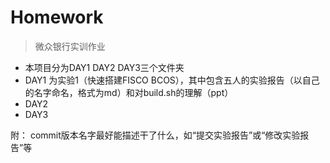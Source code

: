 # Homework
> 微众银行实训作业

- 本项目分为DAY1 DAY2 DAY3三个文件夹
- DAY1 为实验1（快速搭建FISCO BCOS），其中包含五人的实验报告（以自己的名字命名，格式为md）和对build.sh的理解（ppt）
- DAY2
- DAY3

附： commit版本名字最好能描述干了什么，如“提交实验报告”或“修改实验报告”等